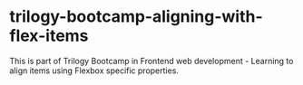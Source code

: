 # trilogy-bootcamp-aligning-with-flex-items
This is part of Trilogy Bootcamp in Frontend web development - Learning to align items using Flexbox specific properties.
